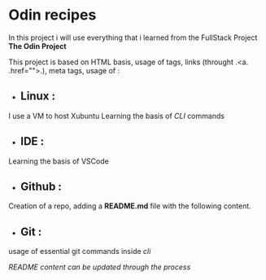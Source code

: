 # Odin recipes

In this project i will use everything that i learned from the FullStack Project **The Odin Project**

This project is based on HTML basis, usage of <a> tags, links (throught .<a. .href="">.), meta tags, usage of :

* ## Linux :
I use a VM to host Xubuntu
Learning the basis of _CLI_ commands

* ## IDE :
Learning the basis of VSCode 

* ## Github :
Creation of a repo, adding a **README.md** file with the following content.

* ## Git :
 
 usage of essential git commands inside _cli_ 


 _README content can be updated through the process_